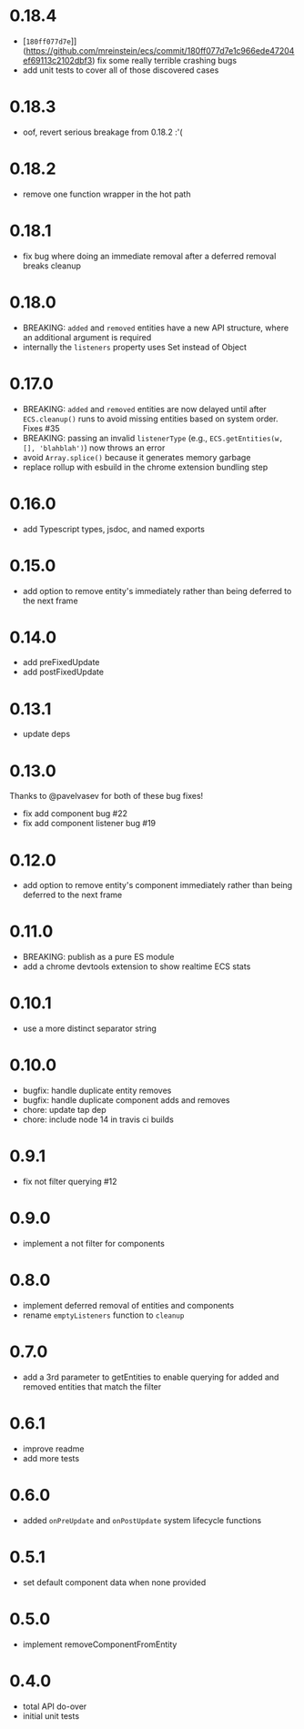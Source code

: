 # 0.18.4
* [`180ff077d7e`]](https://github.com/mreinstein/ecs/commit/180ff077d7e1c966ede47204ef69113c2102dbf3) fix some really terrible crashing bugs 
* add unit tests to cover all of those discovered cases


# 0.18.3
* oof, revert serious breakage from 0.18.2 :'(


# 0.18.2
* remove one function wrapper in the hot path


# 0.18.1
* fix bug where doing an immediate removal after a deferred removal breaks cleanup


# 0.18.0
* BREAKING: `added` and `removed` entities have a new API structure, where an additional argument is required
* internally the `listeners` property uses Set instead of Object


# 0.17.0
* BREAKING: `added` and `removed` entities are now delayed until after `ECS.cleanup()` runs to avoid missing entities based on system order. Fixes #35
* BREAKING: passing an invalid `listenerType` (e.g., `ECS.getEntities(w, [], 'blahblah')`) now throws an error
* avoid `Array.splice()` because it generates memory garbage
* replace rollup with esbuild in the chrome extension bundling step


# 0.16.0
* add Typescript types, jsdoc, and named exports


# 0.15.0
* add option to remove entity's immediately rather than being deferred to the next frame


# 0.14.0
* add preFixedUpdate
* add postFixedUpdate


# 0.13.1
* update deps


# 0.13.0
Thanks to @pavelvasev for both of these bug fixes!

* fix add component bug #22 
* fix add component listener bug #19


# 0.12.0
* add option to remove entity's component immediately rather than being deferred to the next frame


# 0.11.0
* BREAKING: publish as a pure ES module
* add a chrome devtools extension to show realtime ECS stats


# 0.10.1
* use a more distinct separator string


# 0.10.0
* bugfix: handle duplicate entity removes
* bugfix: handle duplicate component adds and removes
* chore: update tap dep
* chore: include node 14 in travis ci builds


# 0.9.1
* fix not filter querying #12


# 0.9.0
* implement a not filter for components


# 0.8.0
* implement deferred removal of entities and components
* rename `emptyListeners` function to `cleanup`


# 0.7.0
* add a 3rd parameter to getEntities to enable querying for added and removed entities that match the filter


# 0.6.1
* improve readme
* add more tests


# 0.6.0
* added `onPreUpdate` and `onPostUpdate` system lifecycle functions


# 0.5.1
* set default component data when none provided


# 0.5.0
* implement removeComponentFromEntity


# 0.4.0
* total API do-over
* initial unit tests
